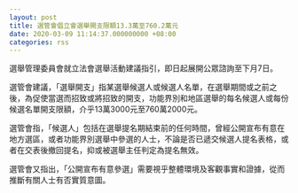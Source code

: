 ```yaml
---
layout: post
title: 選管會倡立會選舉開支限額13.3萬至760.2萬元
date: 2020-03-09 11:14:37.000000000 +08:00
categories: rss
---
```


選舉管理委員會就立法會選舉活動建議指引，即日起展開公眾諮詢至下月7日。

選管會建議，「選舉開支」指某選舉候選人或候選人名單，在選舉期間或之前之後，為促使當選而招致或將招致的開支，功能界別和地區選舉的每名候選人或每份候選名單開支限額，介乎13萬3000元至760萬2000元。

選管會指，「候選人」包括在選舉提名期結束前的任何時間，曾經公開宣布有意在地方選區，或者功能界別選舉中參選的人士，不論是否已遞交候選人提名表格，或者在交表後撤回提名，抑或被選舉主任判定為提名無效。

選管會又指出，「公開宣布有意參選」需要視乎整體環境及客觀事實和證據，從而推斷有關人士有否實質意圖。
